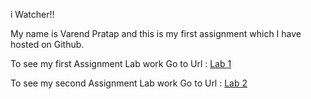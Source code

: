 i Watcher!!

My name is Varend Pratap and this is my first assignment which I have hosted on Github.

To see my first Assignment Lab work Go to Url : <a href="https://varendpratap477.github.io/frontenddevelopment/chapter01/lab1/cityfarmer.html">Lab 1</a> 

To see my second Assignment Lab work Go to Url : <a href="https://varendpratap477.github.io/frontenddevelopment/chapter01/lab2/cycle.html">Lab 2</a>
